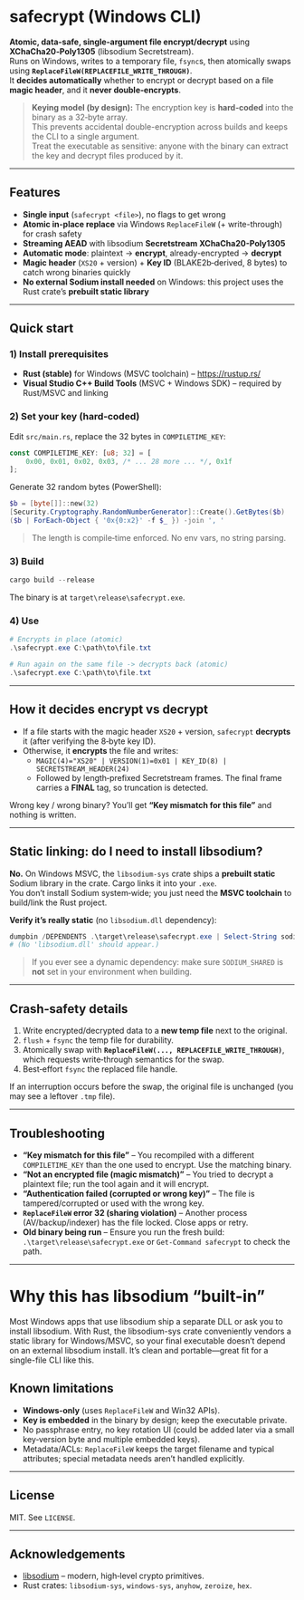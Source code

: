 # safecrypt (Windows CLI)

**Atomic, data-safe, single-argument file encrypt/decrypt** using **XChaCha20‑Poly1305** (libsodium Secretstream).  
Runs on Windows, writes to a temporary file, `fsync`s, then atomically swaps using **`ReplaceFileW(REPLACEFILE_WRITE_THROUGH)`**.  
It **decides automatically** whether to encrypt or decrypt based on a file **magic header**, and it **never double‑encrypts**.

> **Keying model (by design):** The encryption key is **hard‑coded** into the binary as a 32‑byte array.  
> This prevents accidental double-encryption across builds and keeps the CLI to a single argument.  
> Treat the executable as sensitive: anyone with the binary can extract the key and decrypt files produced by it.

---

## Features

- **Single input** (`safecrypt <file>`), no flags to get wrong
- **Atomic in-place replace** via Windows `ReplaceFileW` (+ write-through) for crash safety
- **Streaming AEAD** with libsodium **Secretstream XChaCha20-Poly1305**
- **Automatic mode**: plaintext → **encrypt**, already-encrypted → **decrypt**
- **Magic header** (`XS20` + version) + **Key ID** (BLAKE2b‑derived, 8 bytes) to catch wrong binaries quickly
- **No external Sodium install needed** on Windows: this project uses the Rust crate’s **prebuilt static library**

---

## Quick start

### 1) Install prerequisites

- **Rust (stable)** for Windows (MSVC toolchain) – https://rustup.rs/  
- **Visual Studio C++ Build Tools** (MSVC + Windows SDK) – required by Rust/MSVC and linking

### 2) Set your key (hard‑coded)

Edit `src/main.rs`, replace the 32 bytes in `COMPILETIME_KEY`:

```rust
const COMPILETIME_KEY: [u8; 32] = [
    0x00, 0x01, 0x02, 0x03, /* ... 28 more ... */, 0x1f
];
```

Generate 32 random bytes (PowerShell):

```powershell
$b = [byte[]]::new(32)
[Security.Cryptography.RandomNumberGenerator]::Create().GetBytes($b)
($b | ForEach-Object { '0x{0:x2}' -f $_ }) -join ', '
```

> The length is compile‑time enforced. No env vars, no string parsing.

### 3) Build

```powershell
cargo build --release
```

The binary is at `target\release\safecrypt.exe`.

### 4) Use

```powershell
# Encrypts in place (atomic)
.\safecrypt.exe C:\path\to\file.txt

# Run again on the same file -> decrypts back (atomic)
.\safecrypt.exe C:\path\to\file.txt
```

---

## How it decides encrypt vs decrypt

- If a file starts with the magic header `XS20` + version, `safecrypt` **decrypts** it (after verifying the 8‑byte key ID).
- Otherwise, it **encrypts** the file and writes:
  - `MAGIC(4)="XS20" | VERSION(1)=0x01 | KEY_ID(8) | SECRETSTREAM_HEADER(24)`
  - Followed by length‑prefixed Secretstream frames. The final frame carries a **FINAL** tag, so truncation is detected.

Wrong key / wrong binary? You’ll get **“Key mismatch for this file”** and nothing is written.

---

## Static linking: do I need to install libsodium?

**No.** On Windows MSVC, the `libsodium-sys` crate ships a **prebuilt static** Sodium library in the crate. Cargo links it into your `.exe`.  
You don’t install Sodium system‑wide; you just need the **MSVC toolchain** to build/link the Rust project.

**Verify it’s really static** (no `libsodium.dll` dependency):

```powershell
dumpbin /DEPENDENTS .\target\release\safecrypt.exe | Select-String sodium
# (No 'libsodium.dll' should appear.)
```

> If you ever see a dynamic dependency: make sure `SODIUM_SHARED` is **not** set in your environment when building.

---

## Crash‑safety details

1. Write encrypted/decrypted data to a **new temp file** next to the original.
2. `flush` + `fsync` the temp file for durability.
3. Atomically swap with **`ReplaceFileW(..., REPLACEFILE_WRITE_THROUGH)`**, which requests write‑through semantics for the swap.
4. Best‑effort `fsync` the replaced file handle.

If an interruption occurs before the swap, the original file is unchanged (you may see a leftover `.tmp` file).

---

## Troubleshooting

- **“Key mismatch for this file”** – You recompiled with a different `COMPILETIME_KEY` than the one used to encrypt. Use the matching binary.
- **“Not an encrypted file (magic mismatch)”** – You tried to decrypt a plaintext file; run the tool again and it will encrypt.
- **“Authentication failed (corrupted or wrong key)”** – The file is tampered/corrupted or used with the wrong key.
- **`ReplaceFileW` error 32 (sharing violation)** – Another process (AV/backup/indexer) has the file locked. Close apps or retry.
- **Old binary being run** – Ensure you run the fresh build: `.\target\release\safecrypt.exe` or `Get-Command safecrypt` to check the path.

---

# Why this has libsodium “built-in”

Most Windows apps that use libsodium ship a separate DLL or ask you to install libsodium. With Rust, the libsodium-sys crate conveniently vendors a static library for Windows/MSVC, so your final executable doesn’t depend on an external libsodium install. It’s clean and portable—great fit for a single-file CLI like this.




## Known limitations

- **Windows‑only** (uses `ReplaceFileW` and Win32 APIs).  
- **Key is embedded** in the binary by design; keep the executable private.
- No passphrase entry, no key rotation UI (could be added later via a small key‑version byte and multiple embedded keys).
- Metadata/ACLs: `ReplaceFileW` keeps the target filename and typical attributes; special metadata needs aren’t handled explicitly.

---

## License

MIT. See `LICENSE`.

---

## Acknowledgements

- [libsodium](https://libsodium.gitbook.io/doc/) – modern, high‑level crypto primitives.
- Rust crates: `libsodium-sys`, `windows-sys`, `anyhow`, `zeroize`, `hex`.